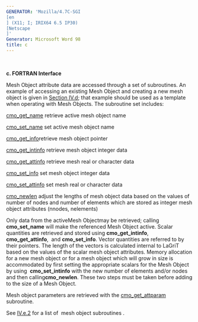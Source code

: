 ```yaml
---
GENERATOR: 'Mozilla/4.7C-SGI 
[en
] (X11; I; IRIX64 6.5 IP30) 
[Netscape
]'
Generator: Microsoft Word 98
title: c
---
```


 

 **c. FORTRAN Interface**

Mesh Object attribute data are accessed through a set of subroutines. An
example of accessing an existing Mesh Object and creating a new mesh
object is given in [Section IV.d](accessing.md); that example should
be used as a template when operating with Mesh Objects. The subroutine
set includes:

[cmo\_get\_name](meshob.md#cmo_get_name) retrieve active mesh object
name

[cmo\_set\_name](meshob.md#cmo_set_name) set active mesh object name

[cmo\_get\_info](meshob.md#cmo_get_info)retrieve mesh object pointer

[cmo\_get\_intinfo](meshob.md#cmo_get_intinfo) retrieve mesh object
integer data

[cmo\_get\_attinfo](meshob.md#cmo_get_attinfo) retrieve mesh real or
character data

[cmo\_set\_info](meshob.md#cmo_set_info) set mesh object integer data

[cmo\_set\_attinfo](meshob.md#cmo_set_attinfo) set mesh real or
character data

[cmo\_newlen](meshob.md#cmo_newlen) adjust the lengths of mesh object
data based on the values of number of nodes and number of elements which
are stored as integer mesh object attributes (nnodes, nelements)

Only data from the activeMesh Objectmay be retrieved; calling
**cmo\_set\_name** will make the referenced Mesh Object active. Scalar
quantities are retrieved and stored using **cmo\_get\_intinfo**,
**cmo\_get\_attinfo**,  and **cmo\_set\_info**. Vector quantities are
referred to by their pointers. The length of the vectors is calculated
internal to LaGriT based on the values of the scalar mesh object
attributes. Memory allocation for a new mesh object or for a mesh object
which will grow in size is accommodated by first setting the appropriate
scalars for the Mesh Object by using  **cmo\_set\_intinfo** with the new
number of elements and/or nodes and then calling**cmo\_newlen**. These
two steps must be taken before adding to the size of a Mesh Object.

Mesh object parameters are retrieved with the
[cmo\_get\_attparam](meshob.md#cmo_get_attparam) subroutine.

See [IV.e.2](meshob.md) for a list of  mesh object subroutines .
